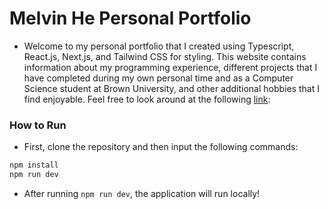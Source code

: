 # Melvin He Personal Portfolio 

- Welcome to my personal portfolio that I created using Typescript, React.js, Next.js, and Tailwind CSS for styling. This website contains information about my programming experience, different projects that I have completed during my own personal time and as a Computer Science student at Brown University, and other additional hobbies that I find enjoyable. Feel free to 
look around at the following [link](https://melvin-he.dev/): 

### How to Run 
- First, clone the repository and then input the following commands:
```bash
npm install
npm run dev
```
- After running `npm run dev`, the application will run locally! 